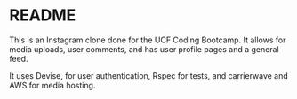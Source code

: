 # README

This is an Instagram clone done for the UCF Coding Bootcamp. It allows for media uploads, user comments, and has user profile pages and a general feed.

It uses Devise, for user authentication, Rspec for tests, and carrierwave and AWS for media hosting.
